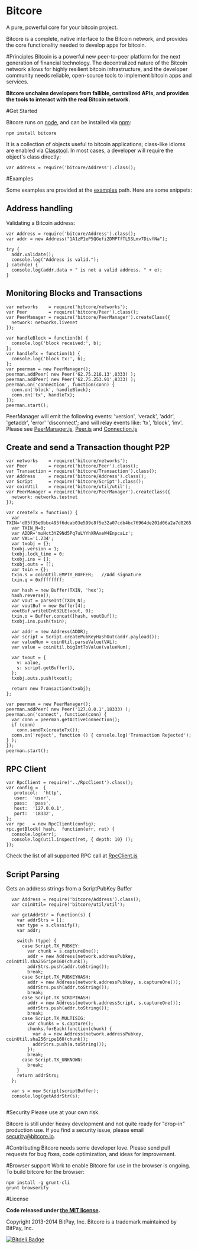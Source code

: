 Bitcore
=======

A pure, powerful core for your bitcoin project.

Bitcore is a complete, native interface to the Bitcoin network, and provides the core functionality needed to develop apps for bitcoin.

#Principles
Bitcoin is a powerful new peer-to-peer platform for the next generation of financial technology. The decentralized nature of the Bitcoin network allows for highly resilient bitcoin infrastructure, and the developer community needs reliable, open-source tools to implement bitcoin apps and services.

**Bitcore unchains developers from fallible, centralized APIs, and provides the tools to interact with the real Bitcoin network.**

#Get Started

Bitcore runs on [node](http://nodejs.org/), and can be installed via [npm](https://npmjs.org/):
```
npm install bitcore
```

It is a collection of objects useful to bitcoin applications; class-like idioms are enabled via [Classtool](https://github.com/gasteve/classtool). In most cases, a developer will require the object's class directly:
```
var Address = require('bitcore/Address').class();
```

#Examples

Some examples are provided at the [examples](/examples) path. Here are some snippets:

## Address handling
Validating a Bitcoin address:
```
var Address = require('bitcore/Address').class();
var addr = new Address("1A1zP1eP5QGefi2DMPTfTL5SLmv7DivfNa");

try {
  addr.validate();
  console.log("Address is valid.");
} catch(e) {
  console.log(addr.data + " is not a valid address. " + e);
}
```

## Monitoring Blocks and Transactions
```
var networks    = require('bitcore/networks');
var Peer        = require('bitcore/Peer').class();
var PeerManager = require('bitcore/PeerManager').createClass({
  network: networks.livenet
});

var handleBlock = function(b) {
  console.log('block received:', b);
};
var handleTx = function(b) {
  console.log('block tx:', b);
};
var peerman = new PeerManager();
peerman.addPeer( new Peer('62.75.216.13',8333) );
peerman.addPeer( new Peer('62.75.253.91',8333) );
peerman.on('connection', function(conn) {
  conn.on('block', handleBlock);
  conn.on('tx', handleTx);
});
peerman.start();
```

PeerManager will emit the following events: 'version', 'verack', 'addr', 'getaddr', 'error' 'disconnect'; and will relay events like: 'tx', 'block', 'inv'. Please see  [PeerManager.js](PeerManager.js), [Peer.js](Peer.js) and [Connection.js](Connection.js)


## Create and send a Transaction thought P2P
```
var networks    = require('bitcore/networks');
var Peer        = require('bitcore/Peer').class();
var Transaction = require('bitcore/Transaction').class();
var Address     = require('bitcore/Address').class();
var Script      = require('bitcore/Script').class();
var coinUtil    = require('bitcore/util/util');
var PeerManager = require('bitcore/PeerManager').createClass({
  network: networks.testnet
});

var createTx = function() {
  var TXIN='d05f35e0bbc495f6dcab03e599c8f5e32a07cdb4bc76964de201d06a2a7d8265';
  var TXIN_N=0;
  var ADDR='muHct3YZ9Nd5Pq7uLYYhXRAxeW4EnpcaLz';
  var VAL='1.234';
  var txobj = {};
  txobj.version = 1;
  txobj.lock_time = 0;
  txobj.ins = [];
  txobj.outs = [];
  var txin = {};
  txin.s = coinUtil.EMPTY_BUFFER;   //Add signature
  txin.q = 0xffffffff;

  var hash = new Buffer(TXIN, 'hex');
  hash.reverse();
  var vout = parseInt(TXIN_N);
  var voutBuf = new Buffer(4);
  voutBuf.writeUInt32LE(vout, 0);
  txin.o = Buffer.concat([hash, voutBuf]);
  txobj.ins.push(txin);

  var addr = new Address(ADDR);
  var script = Script.createPubKeyHashOut(addr.payload());
  var valueNum = coinUtil.parseValue(VAL);
  var value = coinUtil.bigIntToValue(valueNum);

  var txout = {
    v: value,
    s: script.getBuffer(),
  };
  txobj.outs.push(txout);

  return new Transaction(txobj);
};

var peerman = new PeerManager();
peerman.addPeer( new Peer('127.0.0.1',18333) );
peerman.on('connect', function(conn) {
  var conn = peerman.getActiveConnection();
  if (conn)
    conn.sendTx(createTx());
  conn.on('reject', function () { console.log('Transaction Rejected'); } );
});
peerman.start();
```

## RPC Client
```
var RpcClient = require('../RpcClient').class();
var config =  {   
   protocol:  'http',
   user:  'user',
   pass:  'pass',
   host:  '127.0.0.1',
   port:  '18332',
};
var rpc   = new RpcClient(config);
rpc.getBlock( hash,  function(err, ret) {
  console.log(err);
  console.log(util.inspect(ret, { depth: 10} ));
});
```
Check the list of all supported RPC call at [RpcClient.js](RpcClient.js)

## Script Parsing

Gets an address strings from a  ScriptPubKey Buffer

```
  var Address = require('bitcore/Address').class();
  var coinUtil= require('bitcore/util/util');

  var getAddrStr = function(s) {
    var addrStrs = [];
    var type = s.classify();
    var addr;

    switch (type) {
      case Script.TX_PUBKEY:
        var chunk = s.captureOne();
        addr = new Address(network.addressPubkey, coinUtil.sha256ripe160(chunk));
        addrStrs.push(addr.toString());
        break;
      case Script.TX_PUBKEYHASH:
        addr = new Address(network.addressPubkey, s.captureOne());
        addrStrs.push(addr.toString());
        break;
      case Script.TX_SCRIPTHASH:
        addr = new Address(network.addressScript, s.captureOne());
        addrStrs.push(addr.toString());
        break;
      case Script.TX_MULTISIG:
        var chunks = s.capture();
        chunks.forEach(function(chunk) {
          var a = new Address(network.addressPubkey, coinUtil.sha256ripe160(chunk));
          addrStrs.push(a.toString());
        });
        break;
      case Script.TX_UNKNOWN:
        break;
    }
    return addrStrs;
  };

  var s = new Script(scriptBuffer);
  console.log(getAddrStr(s);
  
```

#Security
Please use at your own risk.

Bitcore is still under heavy development and not quite ready for "drop-in" production use. If you find a security issue, please email security@bitcore.io.

#Contributing
Bitcore needs some developer love. Please send pull requests for bug fixes, code optimization, and ideas for improvement.

#Browser support
Work to enable Bitcore for use in the browser is ongoing. To build bitcore for the browser:
```
npm install -g grunt-cli
grunt browserify
```


#License

**Code released under [the MIT license](https://github.com/bitpay/bitcore/blob/master/LICENSE).**

Copyright 2013-2014 BitPay, Inc. Bitcore is a trademark maintained by BitPay, Inc.


[![Bitdeli Badge](https://d2weczhvl823v0.cloudfront.net/bitpay/bitcore/trend.png)](https://bitdeli.com/free "Bitdeli Badge")

